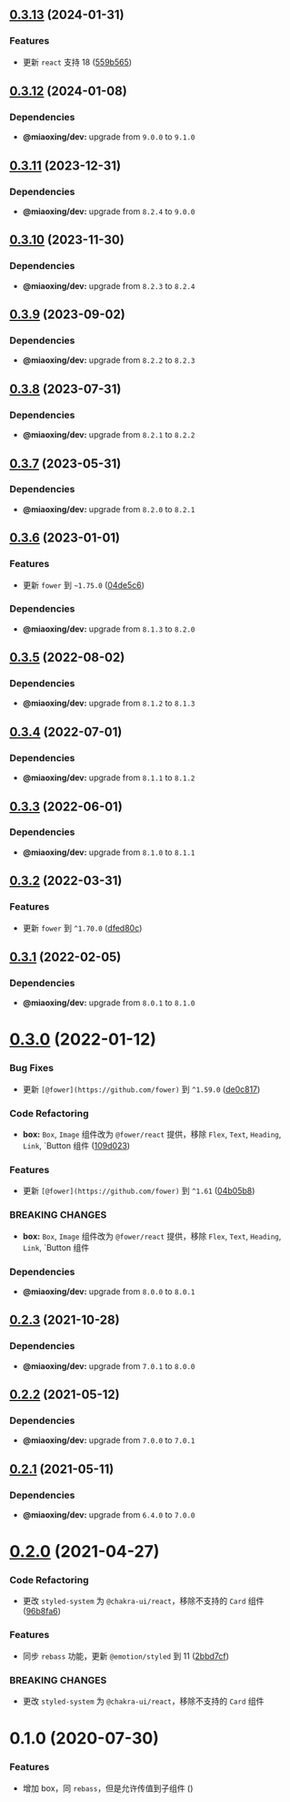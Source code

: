 ## [0.3.13](https://github.com/miaoxing/mxjs-box/compare/v0.3.12...v0.3.13) (2024-01-31)


### Features

* 更新 `react` 支持 18 ([559b565](https://github.com/miaoxing/mxjs-box/commit/559b565999988fa6d81acf201b1f7c6b8b5fd164))

## [0.3.12](https://github.com/miaoxing/mxjs-box/compare/v0.3.11...v0.3.12) (2024-01-08)





### Dependencies

* **@miaoxing/dev:** upgrade from `9.0.0` to `9.1.0`

## [0.3.11](https://github.com/miaoxing/mxjs-box/compare/v0.3.10...v0.3.11) (2023-12-31)





### Dependencies

* **@miaoxing/dev:** upgrade from `8.2.4` to `9.0.0`

## [0.3.10](https://github.com/miaoxing/mxjs-box/compare/v0.3.9...v0.3.10) (2023-11-30)





### Dependencies

* **@miaoxing/dev:** upgrade from `8.2.3` to `8.2.4`

## [0.3.9](https://github.com/miaoxing/mxjs-box/compare/v0.3.8...v0.3.9) (2023-09-02)





### Dependencies

* **@miaoxing/dev:** upgrade from `8.2.2` to `8.2.3`

## [0.3.8](https://github.com/miaoxing/mxjs-box/compare/v0.3.7...v0.3.8) (2023-07-31)





### Dependencies

* **@miaoxing/dev:** upgrade from `8.2.1` to `8.2.2`

## [0.3.7](https://github.com/miaoxing/mxjs-box/compare/v0.3.6...v0.3.7) (2023-05-31)





### Dependencies

* **@miaoxing/dev:** upgrade from `8.2.0` to `8.2.1`

## [0.3.6](https://github.com/miaoxing/mxjs-box/compare/v0.3.5...v0.3.6) (2023-01-01)


### Features

* 更新 `fower` 到 `~1.75.0` ([04de5c6](https://github.com/miaoxing/mxjs-box/commit/04de5c6908858fdbffd9015084ca4a685c61e113))





### Dependencies

* **@miaoxing/dev:** upgrade from `8.1.3` to `8.2.0`

## [0.3.5](https://github.com/miaoxing/mxjs-box/compare/v0.3.4...v0.3.5) (2022-08-02)





### Dependencies

* **@miaoxing/dev:** upgrade from `8.1.2` to `8.1.3`

## [0.3.4](https://github.com/miaoxing/mxjs-box/compare/v0.3.3...v0.3.4) (2022-07-01)





### Dependencies

* **@miaoxing/dev:** upgrade from `8.1.1` to `8.1.2`

## [0.3.3](https://github.com/miaoxing/mxjs-box/compare/v0.3.2...v0.3.3) (2022-06-01)





### Dependencies

* **@miaoxing/dev:** upgrade from `8.1.0` to `8.1.1`

## [0.3.2](https://github.com/miaoxing/mxjs-box/compare/v0.3.1...v0.3.2) (2022-03-31)


### Features

* 更新 `fower` 到 `^1.70.0` ([dfed80c](https://github.com/miaoxing/mxjs-box/commit/dfed80ca0de6c967b8658ca551a779d47f3103dd))

## [0.3.1](https://github.com/miaoxing/mxjs-box/compare/v0.3.0...v0.3.1) (2022-02-05)





### Dependencies

* **@miaoxing/dev:** upgrade from `8.0.1` to `8.1.0`

# [0.3.0](https://github.com/miaoxing/mxjs-box/compare/v0.2.3...v0.3.0) (2022-01-12)


### Bug Fixes

* 更新 `[@fower](https://github.com/fower)` 到 `^1.59.0` ([de0c817](https://github.com/miaoxing/mxjs-box/commit/de0c817db28390f6e8fbb83cd3e7d62c9bd25202))


### Code Refactoring

* **box:** `Box`, `Image` 组件改为 `@fower/react` 提供，移除 `Flex`, `Text`, `Heading`, `Link`, `Button 组件 ([109d023](https://github.com/miaoxing/mxjs-box/commit/109d023bbab7363470a1cc1b929768607a663d7f))


### Features

* 更新 `[@fower](https://github.com/fower)` 到 `^1.61` ([04b05b8](https://github.com/miaoxing/mxjs-box/commit/04b05b826fcc163b07310b94c3fcc8803332e301))


### BREAKING CHANGES

* **box:** `Box`, `Image` 组件改为 `@fower/react` 提供，移除 `Flex`, `Text`, `Heading`, `Link`, `Button 组件





### Dependencies

* **@miaoxing/dev:** upgrade from `8.0.0` to `8.0.1`

## [0.2.3](https://github.com/miaoxing/mxjs-box/compare/v0.2.2...v0.2.3) (2021-10-28)





### Dependencies

* **@miaoxing/dev:** upgrade from `7.0.1` to `8.0.0`

## [0.2.2](https://github.com/miaoxing/mxjs-box/compare/v0.2.1...v0.2.2) (2021-05-12)





### Dependencies

* **@miaoxing/dev:** upgrade from `7.0.0` to `7.0.1`

## [0.2.1](https://github.com/miaoxing/mxjs-box/compare/v0.2.0...v0.2.1) (2021-05-11)





### Dependencies

* **@miaoxing/dev:** upgrade from `6.4.0` to `7.0.0`

# [0.2.0](https://github.com/miaoxing/mxjs-box/compare/v0.1.0...v0.2.0) (2021-04-27)


### Code Refactoring

* 更改 `styled-system` 为 `@chakra-ui/react`，移除不支持的 `Card` 组件 ([96b8fa6](https://github.com/miaoxing/mxjs-box/commit/96b8fa678fe78c8b2e1d7a1a1ced6ed75d7be3d7))


### Features

* 同步 `rebass` 功能，更新 `@emotion/styled` 到 11 ([2bbd7cf](https://github.com/miaoxing/mxjs-box/commit/2bbd7cfb1c35bad1d4b55ca4df68a50be8114a50))


### BREAKING CHANGES

* 更改 `styled-system` 为 `@chakra-ui/react`，移除不支持的 `Card` 组件

# 0.1.0 (2020-07-30)


### Features

* 增加 box，同 `rebass`，但是允许传值到子组件 ([](https://github.com/miaoxing/mxjs-box/commit/))
